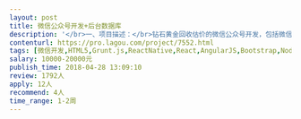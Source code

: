 ```yaml
---                
layout: post       
title: 微信公众号开发+后台数据库           
description: '</br>一、项目描述：</br>钻石黄金回收估价的微信公众号开发，包括微信公众号和后台的管理；</br></br>二、主要功能点：</br>1.根据预设逻辑算法给钻石、黄金等首饰估价；2.能完成对图片关键字识别功能（很关键）；3.对估价的库存做简单的虚拟钱包管理，反映库存价格的波动趋势；4.建立数据库，存储相关数据；</br></br>三、可参考产品：</br>聚奢网的估价频道：http://www.jushewang.com/goodsAppraisers/toAddgoodsAppraisers </br>心上APP，估价类别：http://91xinshang.com/</br>爱回收：https://www.aihuishou.com/</br>鲨鱼记账的风格和类似的趋势折线：http://www.shayujizhang.com/</br></br>四、人员要求：</br>1、有信心、有能力做好这个项目的大神；</br>2、良好的沟通能力和契约精神；</br>'     
contenturl: https://pro.lagou.com/project/7552.html      
tags: [微信开发,HTML5,Grunt.js,ReactNative,React,AngularJS,Bootstrap,NodeJS,jQuery,JavaScript,CSS3]            
salary: 10000-20000元          
publish_time: 2018-04-28 13:09:10         
review: 1792人                   
apply: 12人                   
recommend: 4人                   
time_range: 1-2周              
---                 
```

